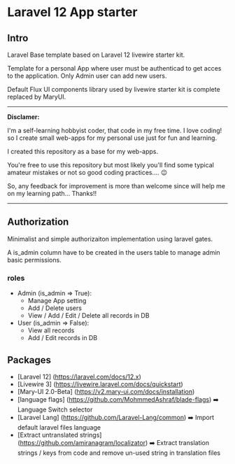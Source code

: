 # Laravel 12 App starter
## Intro
Laravel Base template based on Laravel 12 livewire starter kit.

Template for a personal App where user must be authenticad to get acces to the application. Only Admin user can add new users. 

Default Flux UI components library used by livewire starter kit is complete replaced by MaryUI.

___
**Disclamer:** 

I'm a self-learning hobbyist coder, that code in my free time. I love coding! so I create small web-apps for my personal use just for fun and learning.

I created this repository as a base for my web-apps.

You're free to use this repository but most likely you'll find some typical amateur mistakes or not so good coding practices.... :wink:

So, any feedback for improvement is more than welcome since will help me on my learning path... Thanks!!
___


## Authorization
Minimalist and simple authorizaiton implementation using laravel gates.

A is_admin column have to be created in the users table to manage admin basic permissions.

### roles
- Admin (is_admin => True):
  - Manage App setting
  - Add / Delete users
  - View / Add / Edit / Delete all records in DB
- User (is_admin => False):
  - View all records
  - Add / Edit records in DB

## Packages
- [Laravel 12] (https://laravel.com/docs/12.x)
- [Livewire 3] (https://livewire.laravel.com/docs/quickstart)
- [Mary-UI 2.0-Beta] (https://v2.mary-ui.com/docs/installation)
- [language flags] (https://github.com/MohmmedAshraf/blade-flags) :arrow_right: Language Switch selector
- [Laravel Lang] (https://github.com/Laravel-Lang/common) :arrow_right: Import default laravel files language
- [Extract untranslated strings] (https://github.com/amiranagram/localizator) :arrow_right: Extract translation strings / keys from code and remove un-used string in translation files

